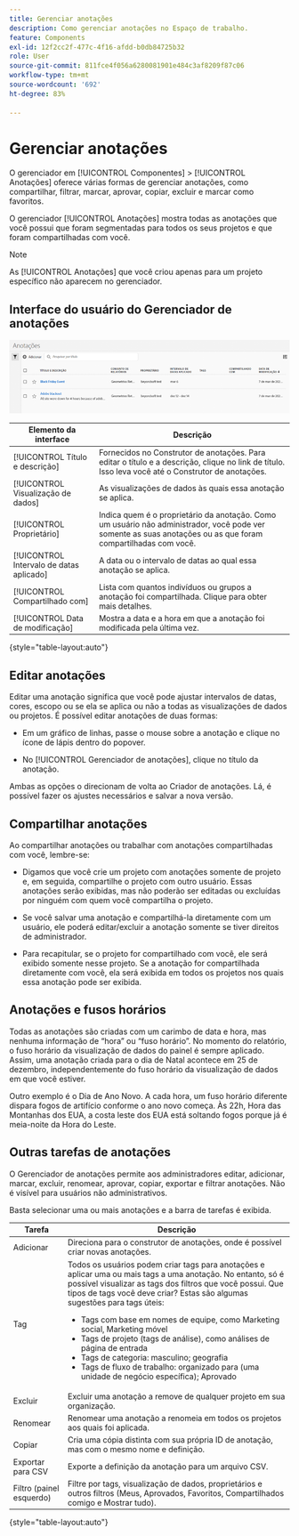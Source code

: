 ```yaml
---
title: Gerenciar anotações
description: Como gerenciar anotações no Espaço de trabalho.
feature: Components
exl-id: 12f2cc2f-477c-4f16-afdd-b0db84725b32
role: User
source-git-commit: 811fce4f056a6280081901e484c3af8209f87c06
workflow-type: tm+mt
source-wordcount: '692'
ht-degree: 83%

---
```


# Gerenciar anotações

O gerenciador em [!UICONTROL Componentes] > [!UICONTROL Anotações] oferece várias formas de gerenciar anotações, como compartilhar, filtrar, marcar, aprovar, copiar, excluir e marcar como favoritos.

O gerenciador [!UICONTROL Anotações] mostra todas as anotações que você possui que foram segmentadas para todos os seus projetos e que foram compartilhadas com você.

>[!NOTE]
>
>As [!UICONTROL Anotações] que você criou apenas para um projeto específico não aparecem no gerenciador.

## Interface do usuário do Gerenciador de anotações

![Opções de anotações, como compartilhamento, marcação ou cópia, descritas na próxima seção.](assets/annotation-mgr.png)

| Elemento da interface | Descrição |
| --- | --- | 
| [!UICONTROL Título e descrição] | Fornecidos no Construtor de anotações. Para editar o título e a descrição, clique no link de título. Isso leva você até o Construtor de anotações. |
| [!UICONTROL Visualização de dados] | As visualizações de dados às quais essa anotação se aplica. |
| [!UICONTROL Proprietário] | Indica quem é o proprietário da anotação. Como um usuário não administrador, você pode ver somente as suas anotações ou as que foram compartilhadas com você. |
| [!UICONTROL Intervalo de datas aplicado] | A data ou o intervalo de datas ao qual essa anotação se aplica. |
| [!UICONTROL Compartilhado com] | Lista com quantos indivíduos ou grupos a anotação foi compartilhada. Clique para obter mais detalhes. |
| [!UICONTROL Data de modificação] | Mostra a data e a hora em que a anotação foi modificada pela última vez. |

{style="table-layout:auto"}

## Editar anotações

Editar uma anotação significa que você pode ajustar intervalos de datas, cores, escopo ou se ela se aplica ou não a todas as visualizações de dados ou projetos. É possível editar anotações de duas formas:

* Em um gráfico de linhas, passe o mouse sobre a anotação e clique no ícone de lápis dentro do popover.

* No [!UICONTROL Gerenciador de anotações], clique no título da anotação.

Ambas as opções o direcionam de volta ao Criador de anotações. Lá, é possível fazer os ajustes necessários e salvar a nova versão.

## Compartilhar anotações

Ao compartilhar anotações ou trabalhar com anotações compartilhadas com você, lembre-se:

* Digamos que você crie um projeto com anotações somente de projeto e, em seguida, compartilhe o projeto com outro usuário. Essas anotações serão exibidas, mas não poderão ser editadas ou excluídas por ninguém com quem você compartilha o projeto.

* Se você salvar uma anotação e compartilhá-la diretamente com um usuário, ele poderá editar/excluir a anotação somente se tiver direitos de administrador.

* Para recapitular, se o projeto for compartilhado com você, ele será exibido somente nesse projeto. Se a anotação for compartilhada diretamente com você, ela será exibida em todos os projetos nos quais essa anotação pode ser exibida.

## Anotações e fusos horários

Todas as anotações são criadas com um carimbo de data e hora, mas nenhuma informação de “hora” ou “fuso horário”. No momento do relatório, o fuso horário da visualização de dados do painel é sempre aplicado. Assim, uma anotação criada para o dia de Natal acontece em 25 de dezembro, independentemente do fuso horário da visualização de dados em que você estiver.

Outro exemplo é o Dia de Ano Novo. A cada hora, um fuso horário diferente dispara fogos de artifício conforme o ano novo começa. Às 22h, Hora das Montanhas dos EUA, a costa leste dos EUA está soltando fogos porque já é meia-noite da Hora do Leste.

## Outras tarefas de anotações

O Gerenciador de anotações permite aos administradores editar, adicionar, marcar, excluir, renomear, aprovar, copiar, exportar e filtrar anotações. Não é visível para usuários não administrativos.

Basta selecionar uma ou mais anotações e a barra de tarefas é exibida.

| Tarefa | Descrição |
| --- | --- |
| Adicionar | Direciona para o construtor de anotações, onde é possível criar novas anotações. |
| Tag | Todos os usuários podem criar tags para anotações e aplicar uma ou mais tags a uma anotação. No entanto, só é possível visualizar as tags dos filtros que você possui. Que tipos de tags você deve criar? Estas são algumas sugestões para tags úteis:<ul><li>Tags com base em nomes de equipe, como Marketing social, Marketing móvel</li><li>Tags de projeto (tags de análise), como análises de página de entrada</li><li>Tags de categoria: masculino; geografia</li><li>Tags de fluxo de trabalho: organizado para (uma unidade de negócio específica); Aprovado</li></ul> |
| Excluir | Excluir uma anotação a remove de qualquer projeto em sua organização. |
| Renomear | Renomear uma anotação a renomeia em todos os projetos aos quais foi aplicada. |
| Copiar | Cria uma cópia distinta com sua própria ID de anotação, mas com o mesmo nome e definição. |
| Exportar para CSV | Exporte a definição da anotação para um arquivo CSV. |
| Filtro (painel esquerdo) | Filtre por tags, visualização de dados, proprietários e outros filtros (Meus, Aprovados, Favoritos, Compartilhados comigo e Mostrar tudo). |

{style="table-layout:auto"}
